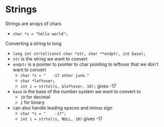 # Strings

Strings are arrays of chars
* `char *s = "hello world";`

Converting a string to long
* `long int strtol(const char *str, char **endptr, int base);`
* `str` is the string we want to convert
* `endptr` is a pointer to pointer to char pointing to leftover that we don't want to convert
  * `char *s = "   -17 other junk."`
  * `char *leftover;`
  * `int i = strtol(s, &leftover, 10);` gives -17
* `base` is the base of the number system we want to convert to
  * `10` for decimal
  * `2` for binary
* can also handle leading spaces and minus sign
  * `char *s = "    -17";`
  * `int i = strtol(s, NULL, 10)` gives -17
